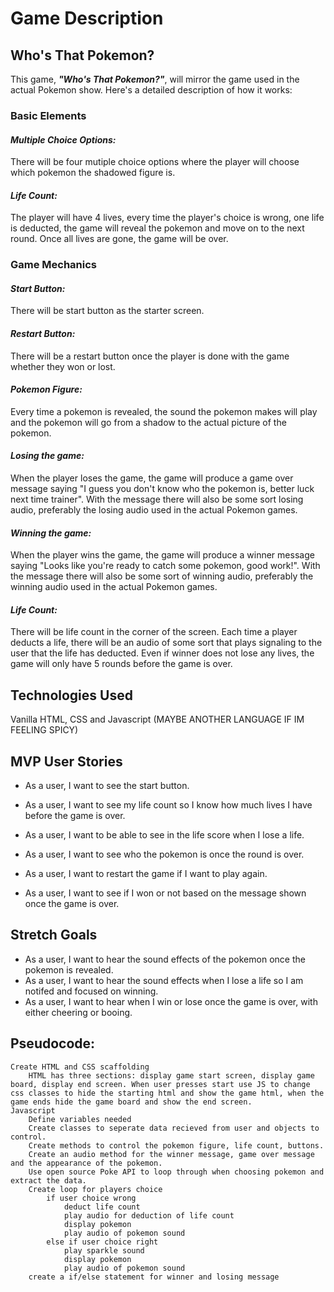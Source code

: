 # Game Description
## Who's That Pokemon?

This game, _**"Who's That Pokemon?"**_, will mirror the game used in the actual Pokemon show. Here's a detailed description of how it works:

### **Basic Elements**

#### *Multiple Choice Options:*

There will be four mutiple choice options where the player will choose which pokemon the shadowed figure is. 

#### *Life Count:*

The player will have 4 lives, every time the player's choice is wrong, one life is deducted, the game will reveal the pokemon and move on to the next round. Once all lives are gone, the game will be over.

### **Game Mechanics**

#### *Start Button:*

There will be start button as the starter screen.

#### *Restart Button:*

There will be a restart button once the player is done with the game whether they won or lost.

#### *Pokemon Figure:*

Every time a pokemon is revealed, the sound the pokemon makes will play and the pokemon will go from a shadow to the actual picture of the pokemon.

#### *Losing the game:*

When the player loses the game, the game will produce a game over message saying "I guess you don't know who the pokemon is, better luck next time trainer". With the message there will also be some sort losing audio, preferably the losing audio used in the actual Pokemon games.

#### *Winning the game:*

When the player wins the game, the game will produce a winner message saying "Looks like you're ready to catch some pokemon, good work!". With the message there will also be some sort of winning audio, preferably the winning audio used in the actual Pokemon games.

#### *Life Count:*

There will be life count in the corner of the screen. Each time a player deducts a life, there will be an audio of some sort that plays signaling to the user that the life has deducted. Even if winner does not lose any lives, the game will only have 5 rounds before the game is over.

## **Technologies Used**

Vanilla HTML, CSS and Javascript (MAYBE ANOTHER LANGUAGE IF IM FEELING SPICY)

## MVP User Stories

* As a user, I want to see the start button.

* As a user, I want to see my life count so I know how much lives I have before the game is over.

* As a user, I want to be able to see in the life score when I lose a life.

* As a user, I want to see who the pokemon is once the round is over.

* As a user, I want to restart the game if I want to play again.

* As a user, I want to see if I won or not based on the message shown once the game is over.

## Stretch Goals

* As a user, I want to hear the sound effects of the pokemon once the pokemon is revealed.
* As a user, I want to hear the sound effects when I lose a life so I am notifed and focused on winning.
* As a user, I want to hear when I win or lose once the game is over, with either cheering or booing.

## Pseudocode:
```
Create HTML and CSS scaffolding
    HTML has three sections: display game start screen, display game board, display end screen. When user presses start use JS to change css classes to hide the starting html and show the game html, when the game ends hide the game board and show the end screen.
Javascript
    Define variables needed
    Create classes to seperate data recieved from user and objects to control.
    Create methods to control the pokemon figure, life count, buttons.
    Create an audio method for the winner message, game over message and the appearance of the pokemon.
    Use open source Poke API to loop through when choosing pokemon and extract the data.
    Create loop for players choice
        if user choice wrong
            deduct life count
            play audio for deduction of life count
            display pokemon 
            play audio of pokemon sound
        else if user choice right
            play sparkle sound
            display pokemon 
            play audio of pokemon sound
    create a if/else statement for winner and losing message